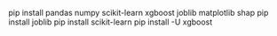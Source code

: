 pip install pandas numpy scikit-learn xgboost joblib matplotlib shap
pip install joblib
pip install scikit-learn
pip install -U xgboost
